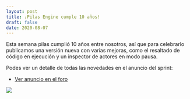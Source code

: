 ```yaml
---
layout: post
title: ¡Pilas Engine cumple 10 años!
draft: false
date: 2020-08-07
---
```


Esta semana pilas cumplió 10 años entre nosotros, así que
para celebrarlo publicamos una versión nueva con varias
mejoras, como el resaltado de código en ejecución y un
inspector de actores en modo pausa.

Podes ver un detalle de todas las novedades en el
anuncio del sprint:

- [Ver anuncio en el foro](https://foro.pilas-engine.com.ar/t/resumen-del-sprint-21/1984)

![](/noticias/cumpleanos-10-de-pilas.jpg)
